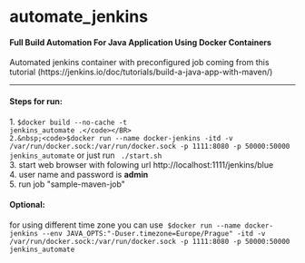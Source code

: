 # automate_jenkins
<H4>Full Build Automation For Java Application Using Docker Containers</H4>
Automated jenkins container with preconfigured job coming from this tutorial (https://jenkins.io/doc/tutorials/build-a-java-app-with-maven/)
<HR>
<H4>Steps for run:</H4>

1.&nbsp;<code>$docker build --no-cache -t jenkins_automate .</code></BR>
2.&nbsp;<code>$docker run --name docker-jenkins -itd -v /var/run/docker.sock:/var/run/docker.sock -p 1111:8080 -p 50000:50000 jenkins_automate</code> or just run <code> ./start.sh</code> </BR>
3.&nbsp;start web browser with folowing url http://localhost:1111/jenkins/blue</BR>
4.&nbsp;user name and password is <b>admin</b></BR>
5.&nbsp;run job "sample-maven-job"</BR>

<H4>Optional:</H4>
for using different time zone you can use
&nbsp;<code>$docker run --name docker-jenkins --env JAVA_OPTS:"-Duser.timezone=Europe/Prague" -itd -v /var/run/docker.sock:/var/run/docker.sock -p 1111:8080 -p 50000:50000 jenkins_automate </code></BR>
